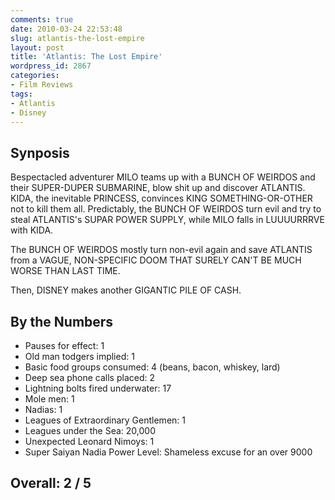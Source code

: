 ```yaml
---
comments: true
date: 2010-03-24 22:53:48
slug: atlantis-the-lost-empire
layout: post
title: 'Atlantis: The Lost Empire'
wordpress_id: 2867
categories:
- Film Reviews
tags:
- Atlantis
- Disney
---
```


## Synposis

Bespectacled adventurer MILO teams up with a BUNCH OF WEIRDOS and their SUPER-DUPER SUBMARINE, blow shit up and discover ATLANTIS.  KIDA, the inevitable PRINCESS, convinces KING SOMETHING-OR-OTHER not to kill them all.  Predictably, the BUNCH OF WEIRDOS turn evil and try to steal ATLANTIS's SUPAR POWER SUPPLY, while MILO falls in LUUUURRRVE with KIDA.

The BUNCH OF WEIRDOS mostly turn non-evil again and save ATLANTIS from a VAGUE, NON-SPECIFIC DOOM THAT SURELY CAN'T BE MUCH WORSE THAN LAST TIME.

Then, DISNEY makes another GIGANTIC PILE OF CASH.

## By the Numbers

* Pauses for effect: 1
* Old man todgers implied: 1
* Basic food groups consumed: 4 (beans, bacon, whiskey, lard)
* Deep sea phone calls placed: 2
* Lightning bolts fired underwater: 17
* Mole men: 1
* Nadias: 1
* Leagues of Extraordinary Gentlemen: 1
* Leagues under the Sea: 20,000
* Unexpected Leonard Nimoys: 1
* Super Saiyan Nadia Power Level: Shameless excuse for an over 9000

## Overall: 2 / 5